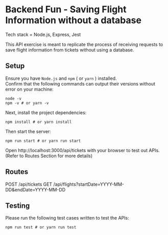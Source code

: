 # Backend Fun - Saving Flight Information without a database

Tech stack = Node.js, Express, Jest 

This API exercise is meant to replicate the process of receiving requests to save flight information from tickets without using a database.

## Setup
Ensure you have `Node.js` and `npm` ( or `yarn` ) installed. <br />
Confirm that the following commands can output their versions without error on your machine:
```
node -v
npm -v # or yarn -v
```

Next, install the project dependencies:

```
npm install # or yarn install
```

Then start the server:
```
npm run start # or yarn run start
```
Open http://localhost:3000/api/tickets with your browser to test out APIs.
(Refer to Routes Section for more details) 

## Routes

POST /api/tickets
GET /api/flights?startDate=YYYY-MM-DD&endDate=YYYY-MM-DD

## Testing

Please run the following test cases written to test the APIs:
```
npm run test # or yarn run test

